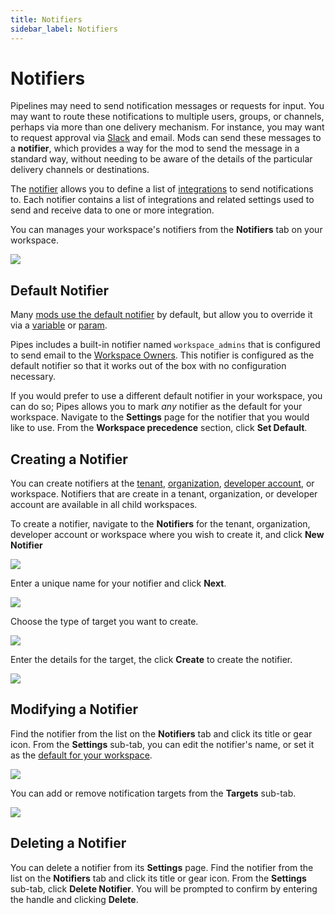 ```yaml
---
title: Notifiers
sidebar_label: Notifiers
---
```


# Notifiers


Pipelines may need to send notification messages or requests for input.  You may want to route these notifications to multiple users, groups, or channels, perhaps via more than one delivery mechanism. For instance, you may want to request approval via [Slack](/pipes/docs/integrations/slack) and email.  Mods can send these messages to a **notifier**, which provides a way for the mod to send the message in a standard way, without needing to be aware of the details of the particular delivery channels or destinations.

The [notifier](https://flowpipe.io/docs/reference/config-files/notifier) allows you to define a list of [integrations](/pipes/docs/integrations/) to send notifications to.  Each notifier contains a list of integrations and related settings used to send and receive data to one or more integration.

You can manages your workspace's notifiers from the **Notifiers** tab on your workspace.

![](/images/docs/pipes/notifiers_list.png)


## Default Notifier

Many [mods use the default notifier](https://flowpipe.io/docs/reference/config-files/notifier#using-notifiers-in-mods) by default, but allow you to override it via a [variable](https://flowpipe.io/docs/flowpipe-hcl/variable) or [param](https://flowpipe.io/docs/flowpipe-hcl/pipeline#parameters). 

Pipes includes a built-in notifier named `workspace_admins` that is configured to send email to the [Workspace Owners](/pipes/docs/workspaces/people).  This notifier is configured as the default notifier so that
it works out of the box with no configuration necessary.

If you would prefer to use a different default notifier in your workspace, you can do so;
Pipes allows you to mark *any* notifier as the default for your workspace.  Navigate to the **Settings** page for the notifier that you would like to use.  From the **Workspace precedence** section, click  **Set Default**.




## Creating a Notifier

You can create notifiers at the [tenant](/pipes/docs/accounts/tenant/notifiers), [organization](/pipes/docs/accounts/org/notifiers), [developer account](/pipes/docs/accounts/developer/notifiers), or workspace. Notifiers that are create in a tenant, organization, or developer account are available in all child workspaces.

To create a notifier, navigate to the **Notifiers** for the tenant, organization, developer account or workspace where you wish to create it, and click **New Notifier**

![](/images/docs/pipes/notifiers_list.png)

Enter a unique name for your notifier and click **Next**.

![](/images/docs/pipes/create_notifier_handle.png)

Choose the type of target you want to create.

![](/images/docs/pipes/create_notifier_add_target.png)

Enter the details for the target, the click **Create** to create the notifier.

![](/images/docs/pipes/create_notifier_add_target_slack.png)


## Modifying a Notifier

Find the notifier from the list on the **Notifiers** tab and click its title or gear icon.  From the **Settings** sub-tab, you can edit the notifier's name, or set it as the [default for your workspace](#default-notifier).

![](/images/docs/pipes/notifier_settings.png)

You can add or remove notification targets from the **Targets** sub-tab.

![](/images/docs/pipes/notifier_targets.png)


## Deleting a Notifier
 
You can delete a notifier from its **Settings** page. Find the notifier from the list on the **Notifiers** tab and click its title or gear icon.  From the **Settings** sub-tab, click **Delete Notifier**.  You will be prompted to confirm by entering the handle and clicking **Delete**.